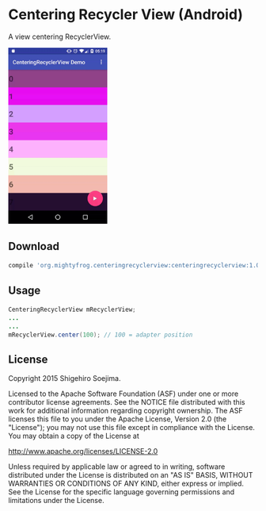 # Centering Recycler View (Android)
A view centering RecyclerView.

<img src="website/demo.gif" alt="demo" width="200px" />

Download
--------

```groovy
compile 'org.mightyfrog.centeringrecyclerview:centeringrecyclerview:1.0.0'
```

Usage
--------
```java
CenteringRecyclerView mRecyclerView;
...
...
mRecyclerView.center(100); // 100 = adapter position
```

License
--------
Copyright 2015 Shigehiro Soejima.

Licensed to the Apache Software Foundation (ASF) under one or more contributor
license agreements. See the NOTICE file distributed with this work for
additional information regarding copyright ownership. The ASF licenses this
file to you under the Apache License, Version 2.0 (the "License"); you may not
use this file except in compliance with the License. You may obtain a copy of
the License at

http://www.apache.org/licenses/LICENSE-2.0

Unless required by applicable law or agreed to in writing, software
distributed under the License is distributed on an "AS IS" BASIS, WITHOUT
WARRANTIES OR CONDITIONS OF ANY KIND, either express or implied. See the
License for the specific language governing permissions and limitations under
the License.
